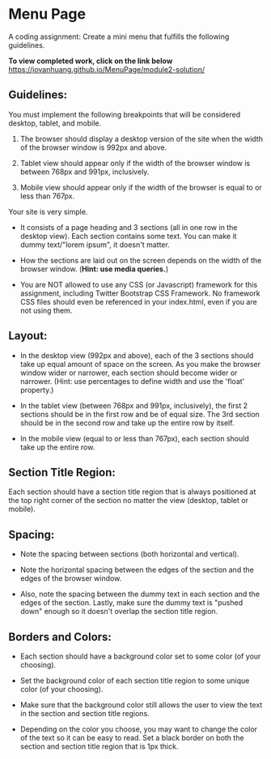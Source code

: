 # Menu Page
A coding assignment: Create a mini menu that fulfills the following guidelines.

**To view completed work, click on the link below**  
https://jovanhuang.github.io/MenuPage/module2-solution/

## Guidelines:
You must implement the following breakpoints that will be considered desktop, tablet, and mobile. 

1. The browser should display a desktop version of the site when the width of the browser window is 992px and above. 

2. Tablet view should appear only if the width of the browser window is between 768px and 991px, inclusively. 

3. Mobile view should appear only if the width of the browser is equal to or less than 767px.

Your site is very simple. 

* It consists of a page heading and 3 sections (all in one row in the desktop view). Each section contains some text. You can make it dummy text/"lorem ipsum", it doesn't matter. 

* How the sections are laid out on the screen depends on the width of the browser window. (**Hint: use media queries.**)

* You are NOT allowed to use any CSS (or Javascript) framework for this assignment, including Twitter Bootstrap CSS Framework. No framework CSS files should even be referenced in your index.html, even if you are not using them.

## Layout: 
* In the desktop view (992px and above), each of the 3 sections should take up equal amount of space on the screen. As you make the browser window wider or narrower, each section should become wider or narrower. (Hint: use percentages to define width and use the 'float' property.) 

* In the tablet view (between 768px and 991px, inclusively), the first 2 sections should be in the first row and be of equal size. The 3rd section should be in the second row and take up the entire row by itself.

* In the mobile view (equal to or less than 767px), each section should take up the entire row.

## Section Title Region:
Each section should have a section title region that is always positioned at the top right corner of the section no matter the view (desktop, tablet or mobile).

## Spacing:
* Note the spacing between sections (both horizontal and vertical). 

* Note the horizontal spacing between the edges of the section and the edges of the browser window. 

* Also, note the spacing between the dummy text in each section and the edges of the section. Lastly, make sure the dummy text is "pushed down" enough so it doesn't overlap the section title region.

## Borders and Colors: 
* Each section should have a background color set to some color (of your choosing). 

* Set the background color of each section title region to some unique color (of your choosing). 

* Make sure that the background color still allows the user to view the text in the section and section title regions.

* Depending on the color you choose, you may want to change the color of the text so it can be easy to read. Set a black border on both the section and section title region that is 1px thick. 
